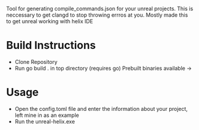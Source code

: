 Tool for generating compile_commands.json for your unreal projects. This is neccessary to get clangd to stop throwing errros at you. Mostly made this to get unreal working with helix IDE

# Build Instructions
- Clone Repository
- Run go build . in top directory (requires go)
Prebuilt binaries available ->

# Usage
- Open the config.toml file and enter the information about your project, left mine in as an example
- Run the unreal-helix.exe

